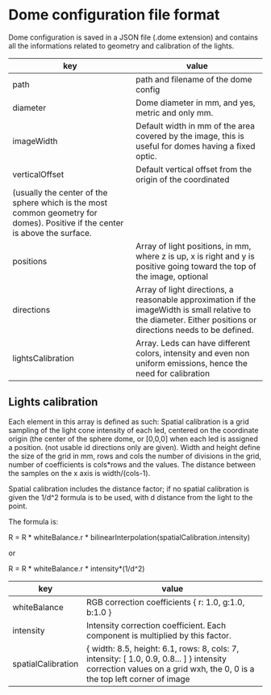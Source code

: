 # Dome configuration file format

Dome configuration is saved in a JSON file (.dome extension) and contains all the informations
related to geometry and calibration of the lights.

| key | value |
| --- | --- |
| path | path and filename of the dome config |
| diameter | Dome diameter in mm, and yes, metric and only mm. |
| imageWidth | Default width in mm of the area covered by the image, this is useful for domes having a fixed optic. |
| verticalOffset | Default vertical offset from the origin of the coordinated 
(usually the center of the sphere which is the most common geometry for domes). Positive if the center is above the surface. |
| positions | Array of light positions, in mm, where z is up, x is right and y is positive going toward the top of the image, optional |
| directions | Array of light directions, a reasonable approximation if the imageWidth is small relative to the diameter. Either positions or directions needs to be defined. |
| lightsCalibration | Array. Leds can have different colors, intensity and even non uniform emissions, hence the need for calibration |

## Lights calibration

Each element in this array is defined as such:
Spatial calibration is a grid sampling of the light cone intensity of each led, 
centered on the coordinate origin (the center of the sphere dome, or [0,0,0] 
when each led is assigned a position. (not usable id directions only are given).
Width and height define the size of the grid in mm, rows and cols the number of 
divisions in the grid, number of coefficients is cols*rows and the values.
The distance between the samples on the x axis is width/(cols-1).

Spatial calibration includes the distance factor; if no spatial calibration 
is given the 1/d^2 formula is to be used, with d distance from the light to the point.

The formula is:

R = R * whiteBalance.r * bilinearInterpolation(spatialCalibration.intensity)

or 

R = R * whiteBalance.r * intensity*(1/d^2)

| key | value |
| --- | --- |
| whiteBalance | RGB correction coefficients { r: 1.0, g:1.0, b:1.0 } |
| intensity | Intensity correction coefficient. Each component is multiplied by this factor. |
| spatialCalibration | { width: 8.5, height: 6.1, rows: 8, cols: 7, intensity: [ 1.0, 0.9, 0.8... ] } intensity correction values on a grid wxh, the 0, 0 is a the top left corner of image |



